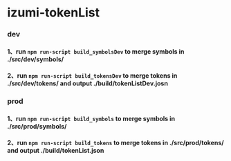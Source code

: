 # izumi-tokenList

### dev
#### 1、run `npm run-script build_symbolsDev` to merge symbols in ./src/dev/symbols/
#### 2、run `npm run-script build_tokensDev`  to merge tokens in ./src/dev/tokens/ and output ./build/tokenListDev.josn 


### prod
#### 1、run `npm run-script build_symbols` to merge symbols in ./src/prod/symbols/
#### 2、run `npm run-script build_tokens`  to merge tokens in ./src/prod/tokens/ and output ./build/tokenList.json
